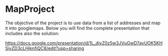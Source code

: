# MapProject

The objective of the project is to use data from a list of addresses and map it into googlemaps.
Below you will find the complete presentation that includes also the solution:

https://docs.google.com/presentation/d/1L_divZ0z5w3JVuGwD7ayUOK5KHSiyZD3cLHjknfiQC8/edit?usp=sharing
